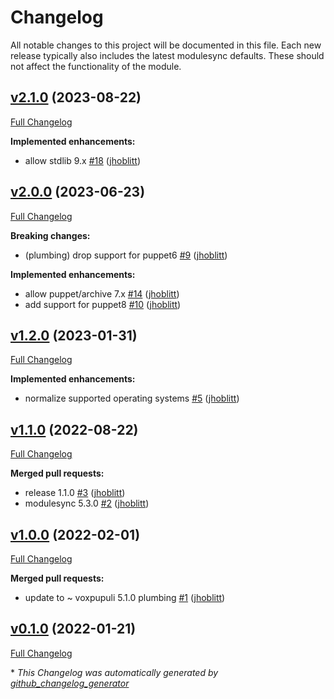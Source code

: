 # Changelog

All notable changes to this project will be documented in this file.
Each new release typically also includes the latest modulesync defaults.
These should not affect the functionality of the module.

## [v2.1.0](https://github.com/lsst-it/puppet-helm_binary/tree/v2.1.0) (2023-08-22)

[Full Changelog](https://github.com/lsst-it/puppet-helm_binary/compare/v2.0.0...v2.1.0)

**Implemented enhancements:**

- allow stdlib 9.x [\#18](https://github.com/lsst-it/puppet-helm_binary/pull/18) ([jhoblitt](https://github.com/jhoblitt))

## [v2.0.0](https://github.com/lsst-it/puppet-helm_binary/tree/v2.0.0) (2023-06-23)

[Full Changelog](https://github.com/lsst-it/puppet-helm_binary/compare/v1.2.0...v2.0.0)

**Breaking changes:**

- \(plumbing\) drop support for puppet6 [\#9](https://github.com/lsst-it/puppet-helm_binary/pull/9) ([jhoblitt](https://github.com/jhoblitt))

**Implemented enhancements:**

- allow puppet/archive 7.x [\#14](https://github.com/lsst-it/puppet-helm_binary/pull/14) ([jhoblitt](https://github.com/jhoblitt))
- add support for puppet8 [\#10](https://github.com/lsst-it/puppet-helm_binary/pull/10) ([jhoblitt](https://github.com/jhoblitt))

## [v1.2.0](https://github.com/lsst-it/puppet-helm_binary/tree/v1.2.0) (2023-01-31)

[Full Changelog](https://github.com/lsst-it/puppet-helm_binary/compare/v1.1.0...v1.2.0)

**Implemented enhancements:**

- normalize supported operating systems [\#5](https://github.com/lsst-it/puppet-helm_binary/pull/5) ([jhoblitt](https://github.com/jhoblitt))

## [v1.1.0](https://github.com/lsst-it/puppet-helm_binary/tree/v1.1.0) (2022-08-22)

[Full Changelog](https://github.com/lsst-it/puppet-helm_binary/compare/v1.0.0...v1.1.0)

**Merged pull requests:**

- release 1.1.0 [\#3](https://github.com/lsst-it/puppet-helm_binary/pull/3) ([jhoblitt](https://github.com/jhoblitt))
- modulesync 5.3.0 [\#2](https://github.com/lsst-it/puppet-helm_binary/pull/2) ([jhoblitt](https://github.com/jhoblitt))

## [v1.0.0](https://github.com/lsst-it/puppet-helm_binary/tree/v1.0.0) (2022-02-01)

[Full Changelog](https://github.com/lsst-it/puppet-helm_binary/compare/v0.1.0...v1.0.0)

**Merged pull requests:**

- update to ~ voxpupuli 5.1.0 plumbing [\#1](https://github.com/lsst-it/puppet-helm_binary/pull/1) ([jhoblitt](https://github.com/jhoblitt))

## [v0.1.0](https://github.com/lsst-it/puppet-helm_binary/tree/v0.1.0) (2022-01-21)

[Full Changelog](https://github.com/lsst-it/puppet-helm_binary/compare/31b31f0af0a45c6d14559836b63c4833b0cb78ff...v0.1.0)



\* *This Changelog was automatically generated by [github_changelog_generator](https://github.com/github-changelog-generator/github-changelog-generator)*
